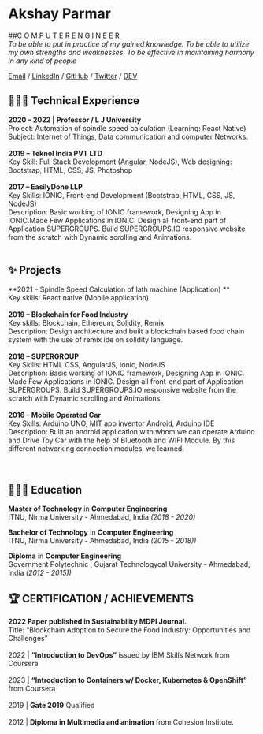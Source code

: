 # Akshay Parmar
##C O M P U T E R E N G I N E E R <br>
_To be able to put in practice of my gained knowledge. To be able to utilize my own strengths and weaknesses. To be effective in maintaining harmony in any kind of people_  <br>

[Email](mailto:mr.akshay.parmar@gmail.com) / [LinkedIn](https://www.linkedin.com/in/dr5hn/) / [GitHub](https://github.com/dr5hn/) / [Twitter](https://twitter.com/dr5hn/) / [DEV](https://dev.to/dr5hn/)

## 👨🏻‍💻 Technical Experience

**2020 – 2022 | Professor / L J University** <br>
	Project: Automation of spindle speed calculation (Learning: React Native) <br>
	Subject: Internet of Things, Data communication and computer Networks. <br><br>
**2019 – Teknol India PVT LTD** <br>
	Key Skill: Full Stack Development (Angular, NodeJS), Web designing: Bootstrap, HTML, CSS, JS, Photoshop <br><br>
**2017 – EasilyDone LLP** <br>
	Key Skills: IONIC, Front-end Development (Bootstrap, HTML, CSS, JS, NodeJS) <br>
	Description: Basic working of IONIC framework, Designing App in IONIC.Made Few Applications in IONIC. Design all front-end part of Application SUPERGROUPS. Build SUPERGROUPS.IO responsive website from the scratch with Dynamic scrolling and Animations. <br><br>



## ✨ **Projects**

**2021 – Spindle Speed Calculation of lath machine (Application) ** <br>
Key skills: React native (Mobile application) <br><br>
**2019 – Blockchain for Food Industry**<br>
Key skills: Blockchain, Ethereum, Solidity, Remix<br> 
Description: Design architecture and built a blockchain based food chain system with the use of remix ide on solidity language. <br><br>
**2018 – SUPERGROUP**<br>
Key Skills: HTML CSS, AngularJS, Ionic, NodeJS <br>
Description: Basic working of IONIC framework, Designing App in IONIC. Made Few Applications in IONIC. Design all front-end part of Application SUPERGROUPS. Build SUPERGROUPS.IO responsive website from the scratch with Dynamic scrolling and Animations. <br><br>
**2016 – Mobile Operated Car**<br> 
Key Skills: Arduino UNO, MIT app inventor Android, Arduino IDE <br>
Description: Built an android application with whom we can operate Arduino and Drive Toy Car with the help of Bluetooth and WIFI Module. By this different networking connection modules, we learned.<br><br>
<br>
## 👨🏻‍🎓 Education

**Master of Technology** in **Computer Engineering** <br>
ITNU, Nirma University - Ahmedabad, India _(2018 - 2020)_ <br>

**Bachelor of Technology** in **Computer Engineering** <br>
ITNU, Nirma University - Ahmedabad, India _(2015 - 2018))_

**Diploma** in **Computer Engineering** <br>
Government Polytechnic , Gujarat Technologycal University - Ahmedabad, India _(2012 - 2015))_

## 🏆 CERTIFICATION / ACHIEVEMENTS 
**2022 Paper published in Sustainability MDPI Journal.** <br> 
Title: “Blockchain Adoption to Secure the Food Industry: Opportunities and 
Challenges” <br><br>
2022 | **“Introduction to DevOps”** issued by IBM Skills Network from Coursera <br><br>
2023 | **“Introduction to Containers w/ Docker, Kubernetes & OpenShift”** from  Coursera <br><br>
2019 | **Gate 2019** Qualified <br><br>
2012 | **Diploma in Multimedia and animation** from Cohesion Institute. <br><br>


